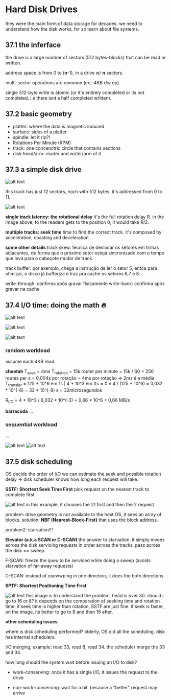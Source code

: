 # Hard Disk Drives

they were the main form of data storage for decades.
we need to understand how the disk works, for so learn about file systems.

## 37.1 the inferface

the drive is a large number of sectors (512 bytes-blocks) that can be read or written.

address space is from 0 to (**n**-1), in a drive w/ **n** sectors.

multi-sector operations are common (ex.: 4KB r/w op).

single 512-byte write is atomic (or it's entirely completed or its not completed, i.e there isnt a half completed written).

## 37.2 basic geometry

- platter: where the data is magnetic induced
- surface: sides of a platter
- spindle: let it rip?!
- Rotations Per Minute (RPM)
- track: one concenctric circle that contains sections
- disk head/arm: reader and writer/arm of it

## 37.3 a simple disk drive

![alt text](image.png)

this track has just 12 sectors, each with 512 bytes.
it's addressed from 0 to 11.

![alt text](image-1.png)

**single track latency: the rotational delay**
it's the full rotation delay R.
in the image above, to the readers gets to the position 0, it would take R/2.

**multiple tracks: seek time**
time to find the correct track.
it's composed by acceleration, coasting and deceleration.

**some other details**
track skew: técnica de deslocar os setores em trilhas adjacentes, de forma que o próximo setor esteja sincronizado com o tempo que leva para o cabeçote mudar de track.

track buffer: por exemplo, chega a instrução de ler o setor 5, entõa para otimizar, o disco já bufferiza e traz pra cache os setores 6,7 e 8.

write-through: confirma após gravar fisicamente
write-back: confirma após gravar na cache

## 37.4 I/O time: doing the math 🔥

![alt text](image-2.png)

![alt text](image-3.png)

![alt text](image-4.png)

### random workload
assume each 4KB read

**cheetah**
T<sub>seek</sub> = 4ms 
T<sub>rotation</sub> = 15k router per minute = 15k / 60 = 250 routes per s = 0,004s por rotação = 4ms por rotação => 2ms é a média
T<sub>transfer</sub> = 125 * 10^6 em 1s | 4 * 10^3 em Xs = X é 4 / (125 * 10^6) = 0,032 * 10^(-6) = 32 * 10^(-9) s = 32microsegundos

R<sub>I/O</sub> = 4 * 10^3 / 6,032 * 10^(-3) = 0,66 * 10^6 = 0,66 MB/s 

**barracuda**
...

### sequential workload
...

![alt text](image-5.png)
![alt text](image-6.png)

## 37.5 disk scheduling

OS decide the order of I/O
we can estimate the seek and possible rotation delay -> disk scheduler knows how long each request will take.

**SSTF: Shortest Seek Time First**
pick request on the nearest track to complete first

![alt text](image-7.png)
in this example, it chooses the 21 first and then the 2 request

problem: drive geometry is not available to the host OS, it sees an array of blocks.
solution: **NBF (Nearest-Block-First)** that uses the block address.

problem2: starvation!!!

**Elevator (a.k.a SCAN or C-SCAN)**
the answer to starvation.
it simply mvoes across the disk servicing requests in order across the tracks.
pass across the disk == sweep.

F-SCAN: freeze the queu to be serviced while doing a sweep (avoids starvation of far-away requests)

C-SCAN: instead of osewwping in one direction, it does the both directions.

**SPTF: Shortest Positioning Time First**

![alt text](image-8.png)
this image is to understand the problem. head is over 30. should i go to 16 or 8?
it depends on the comparation of seeking time and rotation time.
if seek time is higher than rotation, SSTF are just fine.
if seek is faster, on the image, its better to go to 8 and then 16 after.

**other scheduling issues**

where is disk scheduling performed? olderly, OS did all the scheduling. disk has internal schedulers.

I/O merging, example: read 33, read 8, read 34. the scheduler merge the 33 and 34.

how long should the system wait before issuing an I/O to disk?
- work-conserving: once it has a single I/O, it issues the request to the drive

- non-work-conserving: wait for a bit, because a "better" request may arrive
